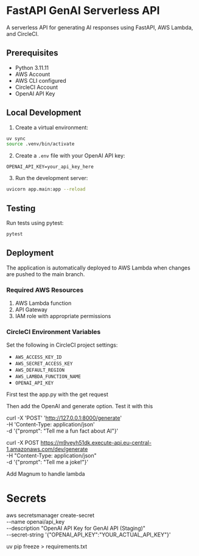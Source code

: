# FastAPI GenAI Serverless API

A serverless API for generating AI responses using FastAPI, AWS Lambda, and CircleCI.

## Prerequisites

- Python 3.11.11
- AWS Account
- AWS CLI configured
- CircleCI Account
- OpenAI API Key

## Local Development

1. Create a virtual environment:
```bash
uv sync
source .venv/bin/activate
```

2. Create a `.env` file with your OpenAI API key:
```
OPENAI_API_KEY=your_api_key_here
```

3. Run the development server:
```bash
uvicorn app.main:app --reload
```

## Testing

Run tests using pytest:
```bash
pytest
```

## Deployment

The application is automatically deployed to AWS Lambda when changes are pushed to the main branch.

### Required AWS Resources

1. AWS Lambda function
2. API Gateway
3. IAM role with appropriate permissions

### CircleCI Environment Variables

Set the following in CircleCI project settings:

- `AWS_ACCESS_KEY_ID`
- `AWS_SECRET_ACCESS_KEY`
- `AWS_DEFAULT_REGION`
- `AWS_LAMBDA_FUNCTION_NAME`
- `OPENAI_API_KEY`


First test the app.py with the get request


Then add the OpenAI and generate option. Test it with this


curl -X 'POST' 'http://127.0.0.1:8000/generate' \
-H 'Content-Type: application/json' \
-d '{"prompt": "Tell me a fun fact about AI"}'

curl -X POST https://m9veyh51dk.execute-api.eu-central-1.amazonaws.com/dev/generate \
     -H "Content-Type: application/json" \
     -d '{"prompt": "Tell me a joke!"}'

Add Magnum to handle lambda


# Secrets


aws secretsmanager create-secret \
    --name openai/api_key \
    --description "OpenAI API Key for GenAI API (Staging)" \
    --secret-string '{"OPENAI_API_KEY":"YOUR_ACTUAL_API_KEY"}'


uv pip freeze > requirements.txt
